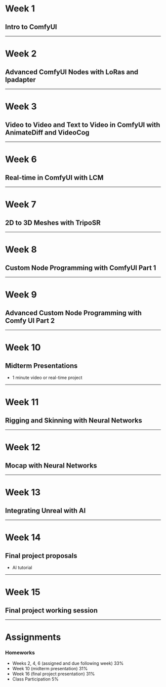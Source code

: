 # Week 1
## Intro to ComfyUI

---

# Week 2
## Advanced ComfyUI Nodes with LoRas and Ipadapter

---

# Week 3
## Video to Video and Text to Video in ComfyUI with AnimateDiff and VideoCog

---

# Week 6
## Real-time in ComfyUI with LCM

---

# Week 7
## 2D to 3D Meshes with TripoSR

---

# Week 8
## Custom Node Programming with ComfyUI Part 1

---

# Week 9
## Advanced Custom Node Programming with Comfy UI Part 2

---

# Week 10
## Midterm Presentations

- 1 minute video or real-time project
---

# Week 11
## Rigging and Skinning with Neural Networks

---

# Week 12
## Mocap with Neural Networks

---

# Week 13
## Integrating Unreal with AI


---

# Week 14
## Final project proposals

- AI tutorial

---

# Week 15 
## Final project working session

---

# Assignments
### Homeworks
- Weeks 2, 4, 6 (assigned and due following week) 33%
- Week 10 (midterm presentation) 31%
- Week 16 (final project presentation) 31%
- Class Participation 5%



